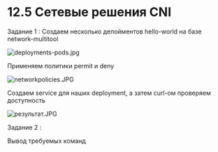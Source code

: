 # 12.5 Сетевые решения CNI

Задание 1 : Создаем несколько делойментов hello-world на базе network-multitool

![deployments-pods.jpg]()

Применяем политики permit и deny 

![networkpolicies.JPG]()

Создаем service для наших deployment, а затем curl-ом проверяем доступность

![результат.JPG]()

Задание 2 : 

Вывод требуемых команд

![]()
![]()
![]()
